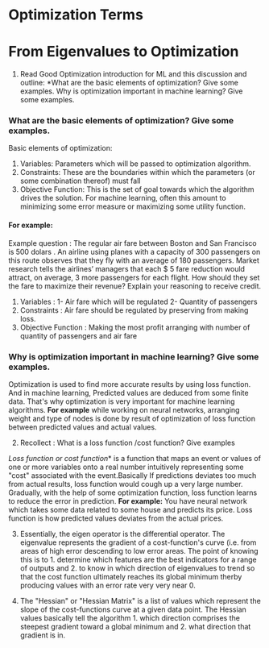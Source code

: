 # Optimization Terms

<h1>From Eigenvalues to Optimization</h1>

1. Read Good Optimization introduction for ML and this discussion and outline: 
*What are the basic elements of optimization? Give some examples. 
Why is optimization important in machine learning? Give some examples. 

### What are the basic elements of optimization? Give some examples.

Basic elements of optimization:
1. Variables: Parameters which will be passed to optimization algorithm.
2. Constraints: These are the boundaries within which the parameters (or some combination thereof) must fall
3. Objective Function: This is the set of goal towards which the algorithm drives the solution. For machine learning, often this amount to minimizing some error measure or maximizing some utility function.

#### For example:

Example question : The regular air fare between Boston and San Francisco is 500 dolars . An airline using
planes with a capacity of 300 passengers on this route observes that they fly with an average of
180 passengers. Market research tells the airlines’ managers that each $ 5 fare reduction would
attract, on average, 3 more passengers for each flight. How should they set the fare to maximize
their revenue? Explain your reasoning to receive credit.

1. Variables : 1- Air fare which will be regulated 2- Quantity of passengers
2. Constraints : Air fare should be regulated by preserving from making loss.
3. Objective Function : Making the most profit arranging with number of quantity of passengers and air fare

### Why is optimization important in machine learning? Give some examples. 

Optimization is used to find more accurate results by using loss function. And in machine learning, Predicted values are deduced from some finite data. That's why optimization is very important for machine learning algorithms. **For example** while working on neural networks, arranging weight and type of nodes is done by result of optimization of loss function between predicted values and actual values.


2. Recollect : What is a loss function /cost function? Give examples 

*Loss function or cost function** is a function that maps an event or values of one or more variables onto a real number intuitively representing some "cost" associated with the event.Basically If predictions deviates too much from actual results, loss function would cough up a very large number. Gradually, with the help of some optimization function, loss function learns to reduce the error in prediction.
**For example:** You have neural network which takes some data related to some house and predicts its price. Loss function is how predicted values deviates from the actual prices.

3. Essentially, the eigen operator is the differential operator. The eigenvalue represents the gradient of a cost-function's curve (i.e. from areas of high error descending to low error areas. The point of knowing this is to 1. determine which features are the best indicators for a range of outputs and 2. to know in which direction of eigenvalues to trend so that the cost function ultimately reaches its global minimum therby producing values with an error rate very very near 0.

4. The "Hessian" or "Hessian Matrix" is a list of values which represent the slope of the cost-functions curve at a given data point. The Hessian values basically tell the algorithm 1. which direction comprises the steepest gradient toward a global minimum and 2. what direction that gradient is in.